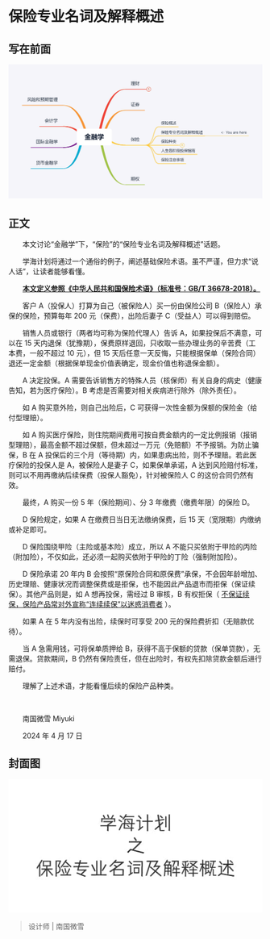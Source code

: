 # 保险专业名词及解释概述

## 写在前面

![](https://raw.githubusercontent.com/TinySnow/GithubImageHosting/main/blog/patchouli-project/finance/保险专业名词及解释概述.png)

## 正文

　　本文讨论“金融学”下，“保险”的“保险专业名词及解释概述”话题。

　　学海计划将通过一个通俗的例子，阐述基础保险术语。虽不严谨，但力求“说人话”，让读者能够看懂。

　　<u>**本文定义参照《中华人民共和国保险术语》（标准号：GB/T 36678-2018）。**</u>

　　客户 A（投保人）打算为自己（被保险人）买一份由保险公司 B（保险人）承保的保险，预算每年 200 元（保费），出险后妻子 C（受益人）可以得到赔偿。

　　销售人员或银行（两者均可称为保险代理人）告诉 A，如果投保后不满意，可以在 15 天内退保（犹豫期），保费原样退回，只收取一些办理业务的辛苦费（工本费，一般不超过 10 元），但 15 天后任意一天反悔，只能根据保单（保险合同）退还一定金额（根据保单现金价值表确定，现金价值也称退保金额）。

　　A 决定投保。A 需要告诉销售方的特殊人员（核保师）有关自身的病史（健康告知，若为医疗保险）。B 考虑是否需要对相关疾病进行除外（除外责任）。

　　如 A 购买意外险，则自己出险后，C 可获得一次性金额为保额的保险金（给付型理赔）。

　　如 A 购买医疗保险，则住院期间费用可按自费金额内的一定比例报销（报销型理赔），最高金额不超过保额，但未超过一万元（免赔额）不予报销。为防止骗保，B 在 A 投保后的三个月（等待期）内，如果患病出险，则不予理赔。若此医疗保险的投保人是 A，被保险人是妻子 C，如果保单承诺，A 达到风险赔付标准，则可以不用再缴纳后续保费（投保人豁免），针对被保险人 C 的这份合同仍然有效。

　　最终，A 购买一份 5 年（保险期间）、分 3 年缴费（缴费年限）的保险 D。

　　D 保险规定，如果 A 在缴费日当日无法缴纳保费，后 15 天（宽限期）内缴纳或补足即可。

　　D 保险围绕甲险（主险或基本险）成立，所以 A 不能只买依附于甲险的丙险（附加险），不仅如此，还必须一起购买依附于甲险的丁险（强制附加险）。

　　D 保险承诺 20 年内 B 会按照“原保险合同和原保费”承保，不会因年龄增加、历史理赔、健康状况而调整保费或是拒保，也不能因此产品退市而拒保（保证续保）。其他产品则是，如 A 想再投保，需经过 B 审核，B 有权拒保（ <u>不保证续保，保险产品常对外宣称“连续续保”以迷惑消费者</u> ）。

　　如果 A 在 5 年内没有出险，续保时可享受 200 元的保险费折扣（无赔款优待）。

　　当 A 急需用钱，可将保单质押给 B，获得不高于保额的贷款（保单贷款），无需退保。贷款期间，B 仍然有保险责任，但在出险时，有权先扣除贷款金额后进行赔付。

　　理解了上述术语，才能看懂后续的保险产品种类。

<br />

　　南国微雪 Miyuki

　　2024 年 4 月 17 日

## 封面图

![](https://raw.githubusercontent.com/TinySnow/GithubImageHosting/main/blog/patchouli-project/finance/保险专业名词及解释概述.jpg)

> 设计师 | 南国微雪